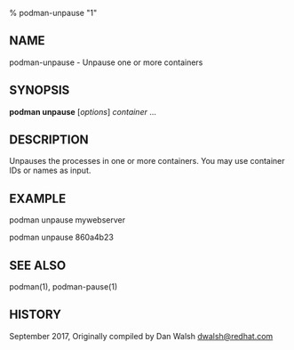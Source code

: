 % podman-unpause "1"

## NAME
podman\-unpause - Unpause one or more containers

## SYNOPSIS
**podman unpause** [*options*] *container* ...

## DESCRIPTION
Unpauses the processes in one or more containers.  You may use container IDs or names as input.

## EXAMPLE

podman unpause mywebserver

podman unpause 860a4b23

## SEE ALSO
podman(1), podman-pause(1)

## HISTORY
September 2017, Originally compiled by Dan Walsh <dwalsh@redhat.com>
